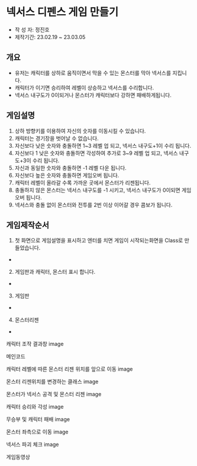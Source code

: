 # 넥서스 디펜스 게임 만들기
- 작 성 자: 정진호 
- 제작기간: 23.02.19 ~ 23.03.05

## 개요
- 유저는 캐릭터를 상하로 움직이면서 막을 수 있는 몬스터를 막아 넥서스를 지킵니다.
- 캐릭터가 이기면 승리하여 레벨이 상승하고 넥서스를 수리합니다.
- 넥서스 내구도가 0이되거나 몬스터가 캐릭터보다 강하면 패배하게됩니다.

## 게임설명
1. 상하 방향키를 이용하여 자신의 숫자를 이동시킬 수 있습니다.
2. 캐릭터는 경기장을 벗어날 수 없습니다.
3. 자신보다 낮은 숫자와 충돌하면 1~3 레벨 업 되고, 넥서스 내구도+1이 수리 됩니다.
4. 자신보다 1 낮은 숫자와 충돌하면 각성하여 추가로 3~9 레벨 업 되고, 넥서스 내구도+3이 수리 됩니다.
5. 자신과 동일한 숫자와 충돌하면 -1 레벨 다운 됩니다.
6. 자신보다 높은 숫자와 충돌하면 게임오버 됩니다.
7. 캐릭터 레벨이 올라갈 수록 가까운 곳에서 몬스터가 리젠됩니다.
8. 충돌하지 않은 몬스터는 넥서스 내구도를 -1 시키고, 넥서스 내구도가 0이되면 게임오버 됩니다.
9. 넥서스와 충돌 없이 몬스터와 전투를 2번 이상 이어갈 경우 콤보가 됩니다.


## 게임제작순서
1. 첫 화면으로 게임설명을 표시하고 엔터를 치면 게임이 시작되는화면을 Class로 만들었습니다.
- 

2. 게임판과 캐릭터, 몬스터 표시 합니다.
- 

3. 게임판
- 

4. 몬스터리젠
- 

캐릭터 조작
결과창 image

메인코드

캐릭터 레벨에 따른 몬스터 리젠 위치를 앞으로 이동
image

몬스터 리젠위치를 변경하는 클래스
image

몬스터가 넥서스 공격 및 몬스터 리젠
image

캐릭터 승리와 각성
image

무승부 및 캐릭터 패배
image

몬스터 좌측으로 이동
image

넥서스 파괴 체크
image

게임동영상
